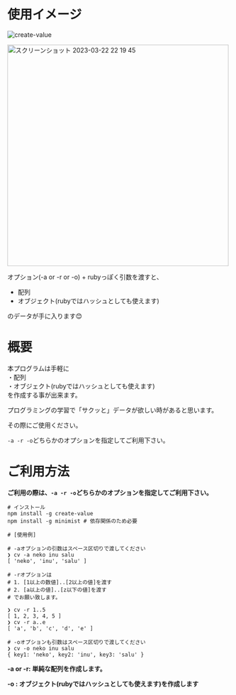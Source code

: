 # 使用イメージ

![create-value](https://user-images.githubusercontent.com/54713809/226917927-e4e83cba-8724-4aed-9c4f-4050046aa797.gif)

<img width="499" alt="スクリーンショット 2023-03-22 22 19 45" src="https://user-images.githubusercontent.com/54713809/226916989-d8679464-e92c-477f-8791-247a674e26fe.png">

オプション(-a or -r or -o) + rubyっぽく引数を渡すと、
- 配列  
- オブジェクト(rubyではハッシュとしても使えます)  

のデータが手に入ります😊

# 概要

本プログラムは手軽に  
・配列  
・オブジェクト(rubyではハッシュとしても使えます)  
を作成する事が出来ます。  

プログラミングの学習で「サクッと」データが欲しい時があると思います。  

その際にご使用ください。    

`-a -r -o`どちらかのオプションを指定してご利用下さい。

# ご利用方法

**ご利用の際は、`-a -r -o`どちらかのオプションを指定してご利用下さい。**
```
# インストール
npm install -g create-value
npm install -g minimist # 依存関係のため必要

# [使用例]

# -aオプションの引数はスペース区切りで渡してください
❯ cv -a neko inu salu 
[ 'neko', 'inu', 'salu' ]

# -rオプションは
# 1. [1以上の数値]..[2以上の値]を渡す
# 2. [a以上の値]..[z以下の値]を渡す
# でお願い致します。

❯ cv -r 1..5
[ 1, 2, 3, 4, 5 ]
❯ cv -r a..e 
[ 'a', 'b', 'c', 'd', 'e' ]

# -oオプションも引数はスペース区切りで渡してください
❯ cv -o neko inu salu 
{ key1: 'neko', key2: 'inu', key3: 'salu' }
```

**-a or -r: 単純な配列を作成します。**

**-o : オブジェクト(rubyではハッシュとしても使えます)を作成します**
